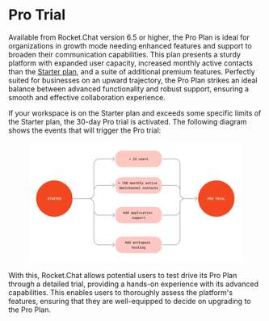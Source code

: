 # Pro Trial

Available from Rocket.Chat version 6.5 or higher, the Pro Plan is ideal for organizations in growth mode needing enhanced features and support to broaden their communication capabilities. This plan presents a sturdy platform with expanded user capacity, increased monthly active contacts than the [Starter plan](../../readme/our-plans.md#starter-plan), and a suite of additional premium features. Perfectly suited for businesses on an upward trajectory, the Pro Plan strikes an ideal balance between advanced functionality and robust support, ensuring a smooth and effective collaboration experience.

If your workspace is on the Starter plan and exceeds some specific limits of the Starter plan, the 30-day Pro trial is activated. The following diagram shows the events that will trigger the Pro trial:

<figure><img src="../../.gitbook/assets/compellingEvents.svg" alt=""><figcaption></figcaption></figure>

With this, Rocket.Chat allows potential users to test drive its Pro Plan through a detailed trial, providing a hands-on experience with its advanced capabilities. This enables users to thoroughly assess the platform's features, ensuring that they are well-equipped to decide on upgrading to the Pro Plan.
